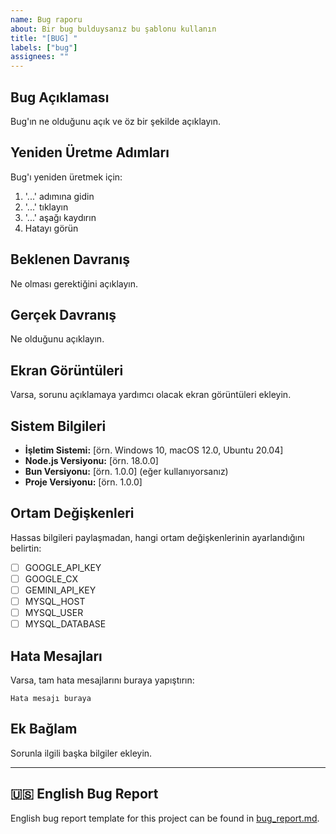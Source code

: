 ```yaml
---
name: Bug raporu
about: Bir bug bulduysanız bu şablonu kullanın
title: "[BUG] "
labels: ["bug"]
assignees: ""
---
```


## Bug Açıklaması

Bug'ın ne olduğunu açık ve öz bir şekilde açıklayın.

## Yeniden Üretme Adımları

Bug'ı yeniden üretmek için:

1. '...' adımına gidin
2. '...' tıklayın
3. '...' aşağı kaydırın
4. Hatayı görün

## Beklenen Davranış

Ne olması gerektiğini açıklayın.

## Gerçek Davranış

Ne olduğunu açıklayın.

## Ekran Görüntüleri

Varsa, sorunu açıklamaya yardımcı olacak ekran görüntüleri ekleyin.

## Sistem Bilgileri

- **İşletim Sistemi:** [örn. Windows 10, macOS 12.0, Ubuntu 20.04]
- **Node.js Versiyonu:** [örn. 18.0.0]
- **Bun Versiyonu:** [örn. 1.0.0] (eğer kullanıyorsanız)
- **Proje Versiyonu:** [örn. 1.0.0]

## Ortam Değişkenleri

Hassas bilgileri paylaşmadan, hangi ortam değişkenlerinin ayarlandığını belirtin:

- [ ] GOOGLE_API_KEY
- [ ] GOOGLE_CX
- [ ] GEMINI_API_KEY
- [ ] MYSQL_HOST
- [ ] MYSQL_USER
- [ ] MYSQL_DATABASE

## Hata Mesajları

Varsa, tam hata mesajlarını buraya yapıştırın:

```
Hata mesajı buraya
```

## Ek Bağlam

Sorunla ilgili başka bilgiler ekleyin.

---

## 🇺🇸 English Bug Report

English bug report template for this project can be found in [bug_report.md](bug_report.md).

